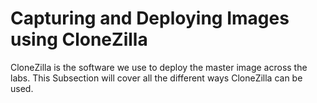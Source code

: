 # Capturing and Deploying Images using CloneZilla

CloneZilla is the software we use to deploy the master image across the labs. This
Subsection will cover all the different ways CloneZilla can be used.